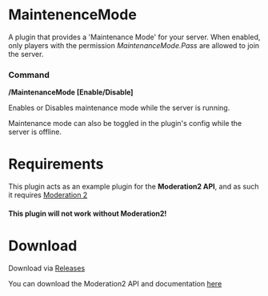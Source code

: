 # MaintenenceMode
A plugin that provides a 'Maintenance Mode' for your server. When enabled, only players with the permission *MaintenanceMode.Pass* are allowed to join the server.

### Command
**/MaintenanceMode [Enable/Disable]**

Enables or Disables maintenance mode while the server is running.

Maintenance mode can also be toggled in the plugin's config while the server is offline.

# Requirements
This plugin acts as an example plugin for the **Moderation2 API**, and as such it requires <a href="https://imperialplugins.com/Unturned/Products/Moderation">Moderation 2</a>
#### This plugin will not work without Moderation2!

# Download
Download via <a href="https://github.com/ShimmyMySherbet/MaintenenceMode/releases">Releases</a>

You can download the Moderation2 API and documentation <a href="https://moderation.shimmymysherbet.com/files/Moderation2.API.zip">here</a>

